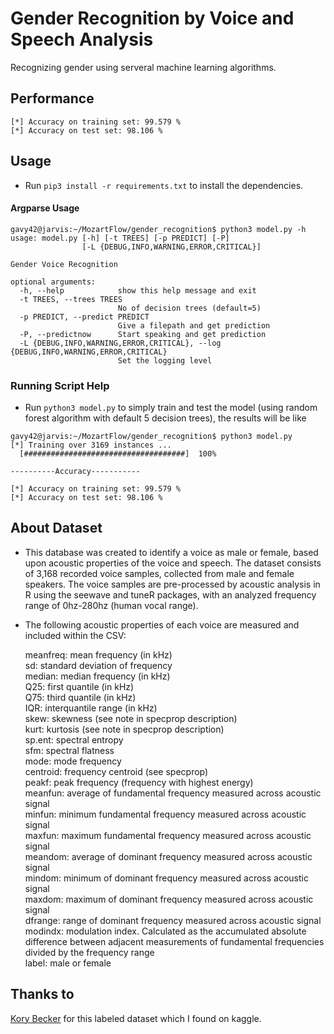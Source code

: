 # Gender Recognition by Voice and Speech Analysis
Recognizing gender using serveral machine learning algorithms.

## Performance
```console
[*] Accuracy on training set: 99.579 %
[*] Accuracy on test set: 98.106 %
```

## Usage

- Run `pip3 install -r requirements.txt` to install the dependencies.

#### Argparse Usage
```console
gavy42@jarvis:~/MozartFlow/gender_recognition$ python3 model.py -h
usage: model.py [-h] [-t TREES] [-p PREDICT] [-P]
                [-L {DEBUG,INFO,WARNING,ERROR,CRITICAL}]

Gender Voice Recognition

optional arguments:
  -h, --help            show this help message and exit
  -t TREES, --trees TREES
                        No of decision trees (default=5)
  -p PREDICT, --predict PREDICT
                        Give a filepath and get prediction
  -P, --predictnow      Start speaking and get prediction
  -L {DEBUG,INFO,WARNING,ERROR,CRITICAL}, --log {DEBUG,INFO,WARNING,ERROR,CRITICAL}
                        Set the logging level
```

### Running Script Help

- Run `python3 model.py` to simply train and test the model (using random forest algorithm with default 5 decision trees), the results will be like
```console
gavy42@jarvis:~/MozartFlow/gender_recognition$ python3 model.py
[*] Training over 3169 instances ...
  [####################################]  100%

----------Accuracy-----------

[*] Accuracy on training set: 99.579 %
[*] Accuracy on test set: 98.106 %
``` 

## About Dataset
- This database was created to identify a voice as male or female, based upon acoustic properties of the voice and speech. The dataset consists of 3,168 recorded voice samples, collected from male and female speakers. The voice samples are pre-processed by acoustic analysis in R using the seewave and tuneR packages, with an analyzed frequency range of 0hz-280hz (human vocal range).


- The following acoustic properties of each voice are measured and included within the CSV:

	meanfreq: mean frequency (in kHz) <br>
	sd: standard deviation of frequency <br>
	median: median frequency (in kHz) <br>
	Q25: first quantile (in kHz) <br>
	Q75: third quantile (in kHz) <br>
	IQR: interquantile range (in kHz) <br>
	skew: skewness (see note in specprop description) <br>
	kurt: kurtosis (see note in specprop description) <br>
	sp.ent: spectral entropy <br>
	sfm: spectral flatness <br>
	mode: mode frequency <br>
	centroid: frequency centroid (see specprop) <br>
	peakf: peak frequency (frequency with highest energy) <br>
	meanfun: average of fundamental frequency measured across acoustic signal <br>
	minfun: minimum fundamental frequency measured across acoustic signal <br>
	maxfun: maximum fundamental frequency measured across acoustic signal <br>
	meandom: average of dominant frequency measured across acoustic signal <br>
	mindom: minimum of dominant frequency measured across acoustic signal <br>
	maxdom: maximum of dominant frequency measured across acoustic signal <br>
	dfrange: range of dominant frequency measured across acoustic signal <br>
	modindx: modulation index. Calculated as the accumulated absolute difference between adjacent measurements of fundamental frequencies divided by the frequency range <br>
	label: male or female <br>


## Thanks to

[Kory Becker](https://www.kaggle.com/primaryobjects/voicegender) for this labeled dataset which I found on kaggle.